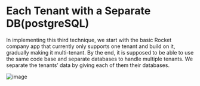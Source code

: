 # Each Tenant with a Separate DB(postgreSQL)
In implementing this third technique, we start with the basic Rocket company app that currently only supports one tenant and build on it, gradually making it multi-tenant. 
By the end, it is supposed to be able to use the same code base and separate databases to handle multiple tenants. We separate the tenants’ data by giving each of them their databases.

![image](https://github.com/Sajeyks/Educative-multitenancy-3/assets/47979791/c3a8259f-b5ca-4dd0-96cb-cbff45740b75)
